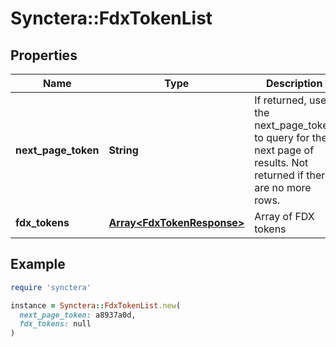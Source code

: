 # Synctera::FdxTokenList

## Properties

| Name | Type | Description | Notes |
| ---- | ---- | ----------- | ----- |
| **next_page_token** | **String** | If returned, use the next_page_token to query for the next page of results. Not returned if there are no more rows. | [optional] |
| **fdx_tokens** | [**Array&lt;FdxTokenResponse&gt;**](FdxTokenResponse.md) | Array of FDX tokens |  |

## Example

```ruby
require 'synctera'

instance = Synctera::FdxTokenList.new(
  next_page_token: a8937a0d,
  fdx_tokens: null
)
```

